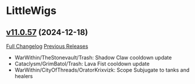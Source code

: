 # LittleWigs

## [v11.0.57](https://github.com/BigWigsMods/LittleWigs/tree/v11.0.57) (2024-12-18)
[Full Changelog](https://github.com/BigWigsMods/LittleWigs/compare/v11.0.56...v11.0.57) [Previous Releases](https://github.com/BigWigsMods/LittleWigs/releases)

- WarWithin/TheStonevault/Trash: Shadow Claw cooldown update  
- Cataclysm/GrimBatol/Trash: Lava Fist cooldown update  
- WarWithin/CityOfThreads/OratorKrixvizk: Scope Subjugate to tanks and healers  
